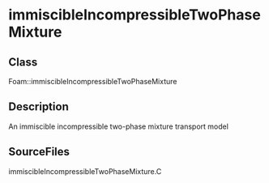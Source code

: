 # immiscibleIncompressibleTwoPhaseMixture 
## Class
Foam::immiscibleIncompressibleTwoPhaseMixture

## Description
An immiscible incompressible two-phase mixture transport model

## SourceFiles
immiscibleIncompressibleTwoPhaseMixture.C

